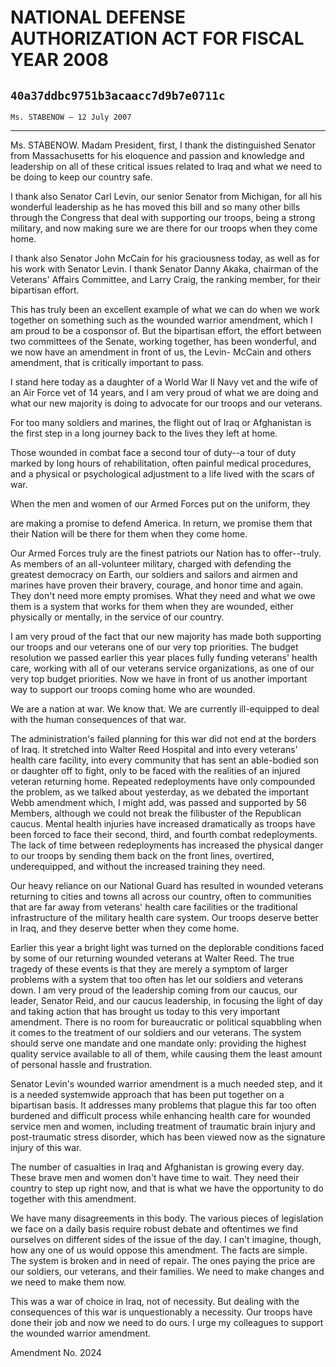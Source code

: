 # NATIONAL DEFENSE AUTHORIZATION ACT FOR FISCAL YEAR 2008
## `40a37ddbc9751b3acaacc7d9b7e0711c`
`Ms. STABENOW — 12 July 2007`

---


Ms. STABENOW. Madam President, first, I thank the distinguished 
Senator from Massachusetts for his eloquence and passion and knowledge 
and leadership on all of these critical issues related to Iraq and what 
we need to be doing to keep our country safe.

I thank also Senator Carl Levin, our senior Senator from Michigan, 
for all his wonderful leadership as he has moved this bill and so many 
other bills through the Congress that deal with supporting our troops, 
being a strong military, and now making sure we are there for our 
troops when they come home.

I thank also Senator John McCain for his graciousness today, as well 
as for his work with Senator Levin. I thank Senator Danny Akaka, 
chairman of the Veterans' Affairs Committee, and Larry Craig, the 
ranking member, for their bipartisan effort.

This has truly been an excellent example of what we can do when we 
work together on something such as the wounded warrior amendment, which 
I am proud to be a cosponsor of. But the bipartisan effort, the effort 
between two committees of the Senate, working together, has been 
wonderful, and we now have an amendment in front of us, the Levin-
McCain and others amendment, that is critically important to pass.

I stand here today as a daughter of a World War II Navy vet and the 
wife of an Air Force vet of 14 years, and I am very proud of what we 
are doing and what our new majority is doing to advocate for our troops 
and our veterans.

For too many soldiers and marines, the flight out of Iraq or 
Afghanistan is the first step in a long journey back to the lives they 
left at home.

Those wounded in combat face a second tour of duty--a tour of duty 
marked by long hours of rehabilitation, often painful medical 
procedures, and a physical or psychological adjustment to a life lived 
with the scars of war.

When the men and women of our Armed Forces put on the uniform, they


are making a promise to defend America. In return, we promise them that 
their Nation will be there for them when they come home.

Our Armed Forces truly are the finest patriots our Nation has to 
offer--truly. As members of an all-volunteer military, charged with 
defending the greatest democracy on Earth, our soldiers and sailors and 
airmen and marines have proven their bravery, courage, and honor time 
and again. They don't need more empty promises. What they need and what 
we owe them is a system that works for them when they are wounded, 
either physically or mentally, in the service of our country.


I am very proud of the fact that our new majority has made both 
supporting our troops and our veterans one of our very top priorities. 
The budget resolution we passed earlier this year places fully funding 
veterans' health care, working with all of our veterans service 
organizations, as one of our very top budget priorities. Now we have in 
front of us another important way to support our troops coming home who 
are wounded.

We are a nation at war. We know that. We are currently ill-equipped 
to deal with the human consequences of that war.

The administration's failed planning for this war did not end at the 
borders of Iraq. It stretched into Walter Reed Hospital and into every 
veterans' health care facility, into every community that has sent an 
able-bodied son or daughter off to fight, only to be faced with the 
realities of an injured veteran returning home. Repeated redeployments 
have only compounded the problem, as we talked about yesterday, as we 
debated the important Webb amendment which, I might add, was passed and 
supported by 56 Members, although we could not break the filibuster of 
the Republican caucus. Mental health injuries have increased 
dramatically as troops have been forced to face their second, third, 
and fourth combat redeployments. The lack of time between redeployments 
has increased the physical danger to our troops by sending them back on 
the front lines, overtired, underequipped, and without the increased 
training they need.

Our heavy reliance on our National Guard has resulted in wounded 
veterans returning to cities and towns all across our country, often to 
communities that are far away from veterans' health care facilities or 
the traditional infrastructure of the military health care system. Our 
troops deserve better in Iraq, and they deserve better when they come 
home.

Earlier this year a bright light was turned on the deplorable 
conditions faced by some of our returning wounded veterans at Walter 
Reed. The true tragedy of these events is that they are merely a 
symptom of larger problems with a system that too often has let our 
soldiers and veterans down. I am very proud of the leadership coming 
from our caucus, our leader, Senator Reid, and our caucus leadership, 
in focusing the light of day and taking action that has brought us 
today to this very important amendment. There is no room for 
bureaucratic or political squabbling when it comes to the treatment of 
our soldiers and our veterans. The system should serve one mandate and 
one mandate only: providing the highest quality service available to 
all of them, while causing them the least amount of personal hassle and 
frustration.

Senator Levin's wounded warrior amendment is a much needed step, and 
it is a needed systemwide approach that has been put together on a 
bipartisan basis. It addresses many problems that plague this far too 
often burdened and difficult process while enhancing health care for 
wounded service men and women, including treatment of traumatic brain 
injury and post-traumatic stress disorder, which has been viewed now as 
the signature injury of this war.

The number of casualties in Iraq and Afghanistan is growing every 
day. These brave men and women don't have time to wait. They need their 
country to step up right now, and that is what we have the opportunity 
to do together with this amendment.

We have many disagreements in this body. The various pieces of 
legislation we face on a daily basis require robust debate and 
oftentimes we find ourselves on different sides of the issue of the 
day. I can't imagine, though, how any one of us would oppose this 
amendment. The facts are simple. The system is broken and in need of 
repair. The ones paying the price are our soldiers, our veterans, and 
their families. We need to make changes and we need to make them now.

This was a war of choice in Iraq, not of necessity. But dealing with 
the consequences of this war is unquestionably a necessity. Our troops 
have done their job and now we need to do ours. I urge my colleagues to 
support the wounded warrior amendment.















 Amendment No. 2024
